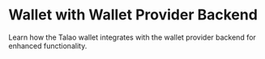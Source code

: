 # Wallet with Wallet Provider Backend

Learn how the Talao wallet integrates with the wallet provider backend for enhanced functionality.
